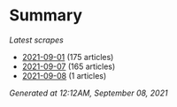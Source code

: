 # Summary
*Latest scrapes*
* [2021-09-01](https://github.com/nuuuwan/news_lk/blob/data/news_lk.2021-09-01.json) (175 articles)
* [2021-09-07](https://github.com/nuuuwan/news_lk/blob/data/news_lk.2021-09-07.json) (165 articles)
* [2021-09-08](https://github.com/nuuuwan/news_lk/blob/data/news_lk.2021-09-08.json) (1 articles)

*Generated at 12:12AM, September 08, 2021*